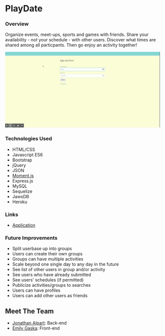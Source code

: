 # PlayDate

### Overview

Organize events, meet-ups, sports and games with friends. Share your availability - *not* your schedule - with other users. Discover what times are shared among all particpants. Then go enjoy an activity together!

![Demo of Coding Quiz Challenge](demo.gif?raw=true)

### Technologies Used
* HTML/CSS
* Javascript ES6
* Bootstrap
* jQuery
* JSON
* [Moment.js](https://momentjs.com/)
* Express.js
* MySQL
* Sequelize
* JawsDB
* Heroku

### Links
* [Application](https://project-playdate.herokuapp.com/)

### Future Improvements
* Split userbase up into groups
* Users can create their own groups
* Groups can have multiple activities
* Scale beyond one single day to any day in the future
* See list of other users in group and/or activity
* See users who have already submitted
* See users' schedules (if permitted)
* Publicize activities/groups to searches
* Users can have profiles
* Users can add other users as friends


## Meet The Team
* [Jonathan Alpart](https://github.com/Jack-Aaron/): Back-end
* [Emily Gaska](https://github.com/egaska): Front-end

